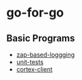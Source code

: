 # go-for-go

## Basic Programs

* [zap-based-loggging](./logger/zapp)
* [unit-tests](./tests)
* [cortex-client](./cortex)
